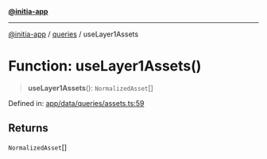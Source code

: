 [**@initia-app**](../../data.md)

***

[@initia-app](../../data.md) / [queries](../data.md) / useLayer1Assets

# Function: useLayer1Assets()

> **useLayer1Assets**(): `NormalizedAsset`[]

Defined in: [app/data/queries/assets.ts:59](https://github.com/hanwong/app-v2/blob/b6cc29462bca0bededdcec342d091f91e17e428a/app/data/queries/assets.ts#L59)

## Returns

`NormalizedAsset`[]
